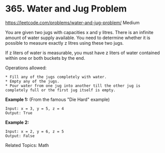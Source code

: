 # 365. Water and Jug Problem
<https://leetcode.com/problems/water-and-jug-problem/>
Medium

You are given two jugs with capacities x and y litres. There is an infinite amount of water supply available. You need to determine whether it is possible to measure exactly z litres using these two jugs.

If z liters of water is measurable, you must have z liters of water contained within one or both buckets by the end.

Operations allowed:

    * Fill any of the jugs completely with water.
    * Empty any of the jugs.
    * Pour water from one jug into another till the other jug is completely full or the first jug itself is empty.

**Example 1:** (From the famous "Die Hard" example)

    Input: x = 3, y = 5, z = 4
    Output: True

**Example 2:**

    Input: x = 2, y = 6, z = 5
    Output: False

Related Topics: Math